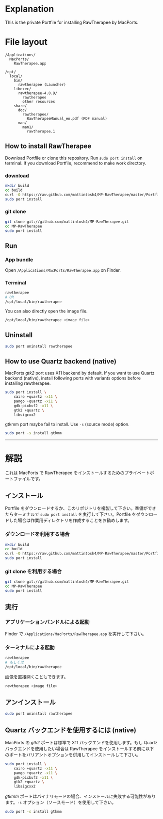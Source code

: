 # Explanation #

This is the private Portfile for installing RawTherapee by MacPorts.

# File layout #

```
/Applications/
  MacPorts/
    RawTherapee.app

/opt/
  local/
    bin/
      rawtherapee (Launcher)
    libexec/
      rawtherapee-4.0.9/
        rawtherapee
        other resources
    share/
      doc/
        rawtherapee/
          RawTherapeeManual_en.pdf (PDF manual)
      man/
        man1/
          rawtherapee.1
```

## How to install RawTherapee ##

Download Portfile or clone this repository. Run `sudo port install` on terminal. If you download Portfile, recommend to make work directory.

### download ###

```bash
mkdir build
cd build
curl -O https://raw.github.com/mattintosh4/MP-RawTherapee/master/Portfile
sudo port install
```

### git clone ###

```bash
git clone git://github.com/mattintosh4/MP-RawTherapee.git
cd MP-RawTherapee
sudo port install
```

## Run ##

### App bundle ###

Open `/Applications/MacPorts/RawTherapee.app` on Finder.

### Terminal ###

```bash
rawtherapee
# OR
/opt/local/bin/rawtherapee
```

You can also directly open the image file.

```bash
/opt/local/bin/rawtherapee <image file>
```

## Uninstall ##

```bash
sudo port uninstall rawtherapee
```

## How to use Quartz backend (native) ##

MacPorts _gtk2_ port uses X11 backend by default. If you want to use Quartz backend (native), install following ports with variants options before installing rawtherapee.

```bash
sudo port install \
	cairo +quartz -x11 \
	pango +quartz -x11 \
	gdk-pixbuf2 -x11 \
	gtk2 +quartz \
	libsigcxx2
```

gtkmm port maybe fail to install. Use `-s` (source mode) option.

```bash
sudo port -s install gtkmm
```

***

# 解説 #

これは MacPorts で RawTherapee をインストールするためのプライベートポートファイルです。

## インストール ##

Portfile をダウンロードするか、このリポジトリを複製して下さい。準備ができたらターミナルで `sudo port install` を実行して下さい。Portfile をダウンロードした場合は作業用ディレクトリを作成することをお勧めします。

### ダウンロードを利用する場合 ###

```bash
mkdir build
cd build
curl -O https://raw.github.com/mattintosh4/MP-RawTherapee/master/Portfile
sudo port install
```

### git clone を利用する場合 ###

```bash
git clone git://github.com/mattintosh4/MP-RawTherapee.git
cd MP-RawTherapee
sudo port install
```

## 実行 ##

### アプリケーションバンドルによる起動 ###

Finder で `/Applications/MacPorts/RawTherapee.app` を実行して下さい。

### ターミナルによる起動 ###

```bash
rawtherapee
# もしくは
/opt/local/bin/rawtherapee
```

画像を直接開くこともできます。

```bash
rawtherapee <image file>
```

## アンインストール ##

```bash
sudo port uninstall rawtherapee
```

## Quartz バックエンドを使用するには (native) ##

MacPorts の _gtk2_ ポートは標準で X11 バックエンドを使用します。もし Quartz バックエンドを使用したい場合は RawTherapee をインストールする前に以下のポートをバリアントオプションを併用してインストールして下さい。

```bash
sudo port install \
	cairo +quartz -x11 \
	pango +quartz -x11 \
	gdk-pixbuf2 -x11 \
	gtk2 +quartz \
	libsigcxx2
```

_gtkmm_ ポートはバイナリモードの場合、インストールに失敗する可能性があります。`-s` オプション（ソースモード）を使用して下さい。

```bash
sudo port -s install gtkmm
```
